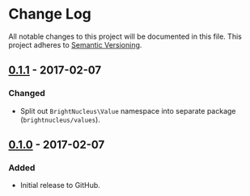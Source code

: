 # Change Log
All notable changes to this project will be documented in this file.
This project adheres to [Semantic Versioning](http://semver.org/).

## [0.1.1] - 2017-02-07
### Changed
- Split out `BrightNucleus\Value` namespace into separate package (`brightnucleus/values`).

## [0.1.0] - 2017-02-07
### Added
- Initial release to GitHub.

[0.1.1]: https://github.com/brightnucleus/options-store/compare/v0.1.0...v0.1.1
[0.1.0]: https://github.com/brightnucleus/options-store/compare/v0.0.0...v0.1.0
